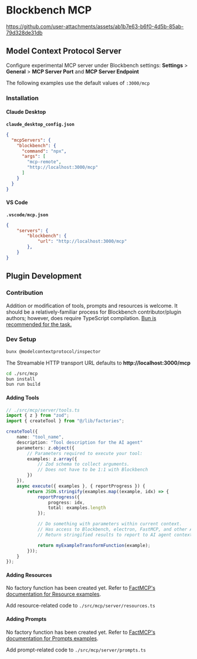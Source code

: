 # Blockbench MCP

https://github.com/user-attachments/assets/ab1b7e63-b6f0-4d5b-85ab-79d328de31db



## Model Context Protocol Server
Configure experimental MCP server under Blockbench settings: __Settings__ > __General__ > __MCP Server Port__ and __MCP Server Endpoint__

The following examples use the default values of `:3000/mcp`

### Installation

#### Claude Desktop

__`claude_desktop_config.json`__

```json
{
  "mcpServers": {
    "blockbench": {
      "command": "npx",
      "args": [
        "mcp-remote",
        "http://localhost:3000/mcp"
      ]
    }
  }
}
```

#### VS Code

__`.vscode/mcp.json`__

```json
{
    "servers": {
        "blockbench": {
            "url": "http://localhost:3000/mcp"
        },
    }
}
```

## Plugin Development

### Contribution

Addition or modification of tools, prompts and resources is welcome. It should be a relatively-familiar process for Blockbench contributor/plugin authors; however, does require TypeScript compilation. [Bun is recommended for the task.](https://bun.sh/)
### Dev Setup

```sh
bunx @modelcontextprotocol/inspector
```
The Streamable HTTP transport URL defaults to __http://localhost:3000/mcp__

```sh
cd ./src/mcp
bun install
bun run build
```

#### Adding Tools

```typescript
// ./src/mcp/server/tools.ts
import { z } from "zod";
import { createTool } from "@/lib/factories";

createTool({
    name: "tool_name",
    description: "Tool description for the AI agent"
    parameters: z.object({
        // Parameters required to execute your tool:
        examples: z.array({
            // Zod schema to collect arguments.
            // Does not have to be 1:1 with Blockbench
        })
    }),
    async execute({ examples }, { reportProgress }) {
        return JSON.stringify(examples.map((example, idx) => {
            reportProgress({
                progress: idx,
                total: examples.length
            });

            // Do something with parameters within current context.
            // Has access to Blockbench, electron, FastMCP, and other API
            // Return stringified results to report to AI agent context.

            return myExampleTransformFunction(example);
        }));
    }
});
```

#### Adding Resources

No factory function has been created yet. Refer to [FactMCP's documentation for Resource examples](https://github.com/punkpeye/fastmcp?tab=readme-ov-file#resources).

Add resource-related code to `./src/mcp/server/resources.ts`

#### Adding Prompts

No factory function has been created yet. Refer to [FactMCP's documentation for Prompts examples](https://github.com/punkpeye/fastmcp?tab=readme-ov-file#prompts).

Add prompt-related code to `./src/mcp/server/prompts.ts`
